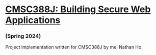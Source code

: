 # [CMSC388J: Building Secure Web Applications](https://aspear.cs.umd.edu)
### (Spring 2024)

Project implementation written for CMSC388J by me, Nathan Ho.
